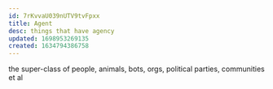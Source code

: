 ```yaml
---
id: 7rKvvaU039nUTV9tvFpxx
title: Agent
desc: things that have agency
updated: 1698953269135
created: 1634794386758
---
```


the super-class of people, animals, bots, orgs, political parties, communities et al

